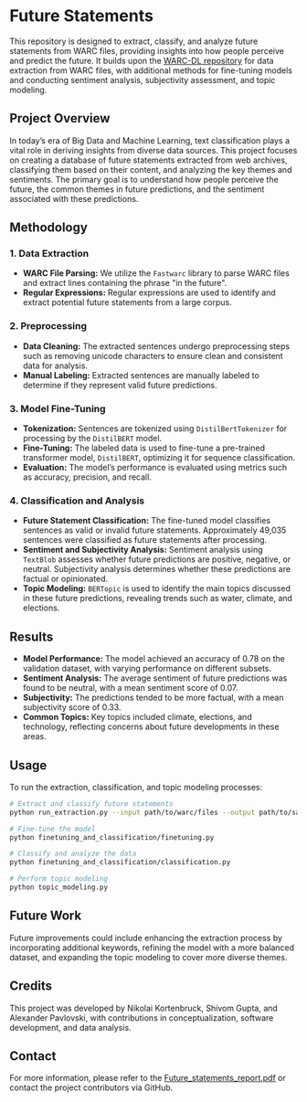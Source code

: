 # Future Statements

This repository is designed to extract, classify, and analyze future statements from WARC files, providing insights into how people perceive and predict the future. It builds upon the [WARC-DL repository](https://github.com/webis-de/WARC-DL/) for data extraction from WARC files, with additional methods for fine-tuning models and conducting sentiment analysis, subjectivity assessment, and topic modeling.

## Project Overview

In today’s era of Big Data and Machine Learning, text classification plays a vital role in deriving insights from diverse data sources. This project focuses on creating a database of future statements extracted from web archives, classifying them based on their content, and analyzing the key themes and sentiments. The primary goal is to understand how people perceive the future, the common themes in future predictions, and the sentiment associated with these predictions.

## Methodology

### 1. **Data Extraction**
   - **WARC File Parsing:** We utilize the `Fastwarc` library to parse WARC files and extract lines containing the phrase "in the future".
   - **Regular Expressions:** Regular expressions are used to identify and extract potential future statements from a large corpus.

### 2. **Preprocessing**
   - **Data Cleaning:** The extracted sentences undergo preprocessing steps such as removing unicode characters to ensure clean and consistent data for analysis.
   - **Manual Labeling:** Extracted sentences are manually labeled to determine if they represent valid future predictions.

### 3. **Model Fine-Tuning**
   - **Tokenization:** Sentences are tokenized using `DistilBertTokenizer` for processing by the `DistilBERT` model.
   - **Fine-Tuning:** The labeled data is used to fine-tune a pre-trained transformer model, `DistilBERT`, optimizing it for sequence classification.
   - **Evaluation:** The model’s performance is evaluated using metrics such as accuracy, precision, and recall.

### 4. **Classification and Analysis**
   - **Future Statement Classification:** The fine-tuned model classifies sentences as valid or invalid future statements. Approximately 49,035 sentences were classified as future statements after processing.
   - **Sentiment and Subjectivity Analysis:** Sentiment analysis using `TextBlob` assesses whether future predictions are positive, negative, or neutral. Subjectivity analysis determines whether these predictions are factual or opinionated.
   - **Topic Modeling:** `BERTopic` is used to identify the main topics discussed in these future predictions, revealing trends such as water, climate, and elections.

## Results

- **Model Performance:** The model achieved an accuracy of 0.78 on the validation dataset, with varying performance on different subsets.
- **Sentiment Analysis:** The average sentiment of future predictions was found to be neutral, with a mean sentiment score of 0.07.
- **Subjectivity:** The predictions tended to be more factual, with a mean subjectivity score of 0.33.
- **Common Topics:** Key topics included climate, elections, and technology, reflecting concerns about future developments in these areas.

## Usage

To run the extraction, classification, and topic modeling processes:

```bash
# Extract and classify future statements
python run_extraction.py --input path/to/warc/files --output path/to/save/extracted/statements

# Fine-tune the model
python finetuning_and_classification/finetuning.py

# Classify and analyze the data
python finetuning_and_classification/classification.py

# Perform topic modeling
python topic_modeling.py
```

## Future Work

Future improvements could include enhancing the extraction process by incorporating additional keywords, refining the model with a more balanced dataset, and expanding the topic modeling to cover more diverse themes.

## Credits

This project was developed by Nikolai Kortenbruck, Shivom Gupta, and Alexander Pavlovski, with contributions in conceptualization, software development, and data analysis.

## Contact

For more information, please refer to the [Future_statements_report.pdf](Future_statements_report.pdf) or contact the project contributors via GitHub.
